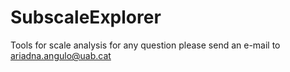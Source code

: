 # SubscaleExplorer
Tools for scale analysis
for any question please send an e-mail to ariadna.angulo@uab.cat
